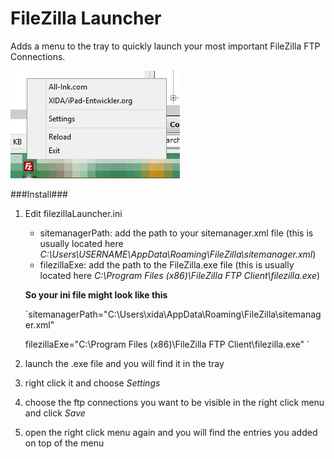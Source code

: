 FileZilla Launcher
============

Adds a menu to the tray to quickly launch your most important FileZilla FTP Connections.

![FileZilla Launcher](https://raw.githubusercontent.com/XIDA/windowstools/master/help/filezillaLauncher/images/filezillaLauncher_01.png)


###Install###
1. Edit filezillaLauncher.ini 
	* sitemanagerPath: add the path to your sitemanager.xml file (this is usually located here *C:\Users\USERNAME\AppData\Roaming\FileZilla\sitemanager.xml*)
	* filezillaExe: add the path to the FileZilla.exe file (this is usually located here *C:\Program Files (x86)\FileZilla FTP Client\filezilla.exe*)

	**So your ini file might look like this**


	`sitemanagerPath="C:\Users\xida\AppData\Roaming\FileZilla\sitemanager.xml"


	filezillaExe="C:\Program Files (x86)\FileZilla FTP Client\filezilla.exe"
	`
	
2. launch the .exe file and you will find it in the tray
3. right click it and choose *Settings*
4. choose the ftp connections you want to be visible in the right click menu and click *Save*
5. open the right click menu again and you will find the entries you added on top of the menu
